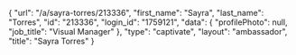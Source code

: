 {
    "url": "\/a\/sayra-torres\/213336",
    "first_name": "Sayra",
    "last_name": "Torres",
    "id": "213336",
    "login_id": "1759121",
    "data": {
        "profilePhoto": null,
        "job_title": "Visual Manager"
    },
    "type": "captivate",
    "layout": "ambassador",
    "title": "Sayra Torres"
}